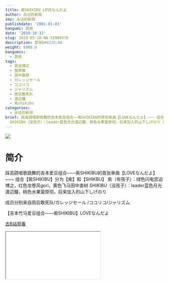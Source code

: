 ```yaml
---
title: 紫SHIKIBU LOVEなんだよ
author: 永远的新规
zmz: 永远的新规
publishdate: '2001-01-03'
bangumi: 其他
date: '2019-10-12'
slug: 2019-05-10-NA-51980270
description: 其他&#8226;NA
weight: 8988.0
bangumis:
  - 其他
tags:
  - 宮迫博之
  - 蛍原徹
  - 田中直樹
  - ガレッジセール
  - ココリコ
  - ジャリズム
  - 雨后敢死队
  - 渡辺鐘
  - 紫shikibu
categories:
  - 永远的新规
brief: 踩高跷唱歌跳舞的吉本爱豆组合——紫SHIKIBU的首张单曲【LOVEなんだよ】~~~ 组合【紫SHIKIBU】分为【紫】和【SHIKBU】 紫（有孩子）：绿色闪电宫迫博之，红色龙卷风gori，黄色飞马田中直树
  SHIKIBU（没孩子）：leader蓝色月光渡辺鐘，桃色水果萤原彻，后来加入的山下しげのり 成员分别来自雨后敢死队/ガレッジセール /ココリコ/ジャリズム 【吉本竹马爱豆组合——紫SHIKIBU】LOVEなんだよ
---
```

![](https://raw.githubusercontent.com/tcgriffith/owaraisite/master/static/tmpimg/4ea0d57030528b0e993834fa6dc9a27e7e5da880.jpg.480.jpg)
# 简介  
踩高跷唱歌跳舞的吉本爱豆组合——紫SHIKIBU的首张单曲【LOVEなんだよ】~~~
组合【紫SHIKIBU】分为【紫】和【SHIKBU】
紫（有孩子）：绿色闪电宫迫博之，红色龙卷风gori，黄色飞马田中直树
SHIKIBU（没孩子）：leader蓝色月光渡辺鐘，桃色水果萤原彻，后来加入的山下しげのり

成员分别来自雨后敢死队/ガレッジセール /ココリコ/ジャリズム

【吉本竹马爱豆组合——紫SHIKIBU】LOVEなんだよ  

[去B站观看](https://www.bilibili.com/video/av51980270/)
<div class ="resp-container"><iframe class="testiframe" src="//player.bilibili.com/player.html?aid=51980270"", scrolling="no", allowfullscreen="true" > </iframe></div> 
